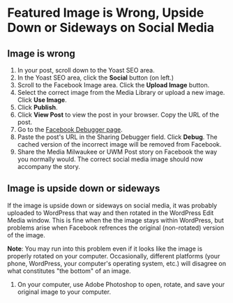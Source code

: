 # Featured Image is Wrong, Upside Down or Sideways on Social Media

## Image is wrong

1. In your post, scroll down to the Yoast SEO area. 
2. In the Yoast SEO area, click the **Social** button (on left.)
3. Scroll to the Facebook Image area. Click the **Upload Image** button. 
4. Select the correct image from the Media Library or upload a new image. Click **Use Image**.
5. Click **Publish**.
6. Click **View Post** to view the post in your browser. Copy the URL of the post.
7. Go to the [Facebook Debugger page](https://developers.facebook.com/tools/debug/sharing/). 
8. Paste the post's URL in the Sharing Debugger field. Click **Debug**. The cached version of the incorrect image will be removed from Facebook.
9. Share the Media Milwaukee or UWM Post story on Facebook the way you normally would. The correct social media image should now accompany the story. 

## Image is upside down or sideways

If the image is upside down or sideways on social media, it was probably uploaded to WordPress that way and then rotated in the WordPress Edit Media window. This is fine when the the image stays within WordPress, but problems arise when Facebook refrences the original (non-rotated) version of the image.

**Note**: You may run into this problem even if it
looks like the image is properly rotated on your computer. Occasionally, different platforms (your phone, WordPress, your computer's operating system, etc.) will disagree on what constitutes "the bottom" of an image. 

1. On your computer, use Adobe Photoshop to open, rotate, and save your original image to your computer. 



